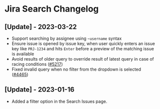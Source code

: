# Jira Search Changelog

## [Update] - 2023-03-22

- Support searching by assignee using `~username` syntax
- Ensure issue is opened by issue key, when user quickly enters an issue key like `PRJ-1234` and hits `Enter` before a preview of the matching issue is available
- Avoid results of older query to override result of latest query in case of racing conditions ([#5217](https://github.com/raycast/extensions/issues/5217))
- Fixed invalid query when no filter from the dropdown is selected ([#4465](https://github.com/raycast/extensions/issues/4465))

## [Update] - 2023-01-16 

 - Added a filter option in the Search Issues page.